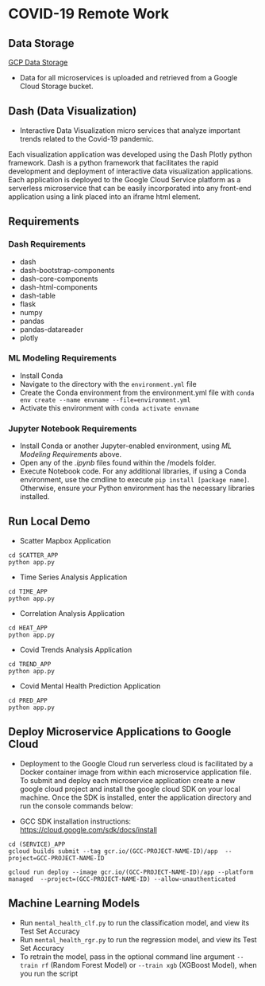# COVID-19 Remote Work

## Data Storage
[GCP Data Storage](https://console.cloud.google.com/storage/browser/additional-data)

- Data for all microservices is uploaded and retrieved from a Google Cloud Storage bucket.

## Dash (Data Visualization)
- Interactive Data Visualization micro services that analyze important trends related to the Covid-19 pandemic.

Each visualization application was developed using the Dash Plotly python framework. Dash is a python framework that facilitates the rapid development and deployment of interactive data visualization applications. Each application is deployed to the Google Cloud Service platform as a serverless microservice that can be easily incorporated into any front-end application using a link placed into an iframe html element. 

## Requirements
### Dash Requirements
- dash
- dash-bootstrap-components
- dash-core-components
- dash-html-components
- dash-table
- flask
- numpy
- pandas
- pandas-datareader
- plotly

### ML Modeling Requirements
- Install Conda
- Navigate to the directory with the `environment.yml` file 
- Create the Conda environment from the environment.yml file with `conda env create --name envname --file=environment.yml`
- Activate this environment with `conda activate envname`

### Jupyter Notebook Requirements
- Install Conda or another Jupyter-enabled environment, using *ML Modeling Requirements* above.
- Open any of the *.ipynb* files found within the /models folder.
- Execute Notebook code. For any additional libraries, if using a Conda environment, use the cmdline to execute `pip install [package name]`. Otherwise, ensure your Python environment has the necessary libraries installed.


## Run Local Demo

- Scatter Mapbox Application

```console
cd SCATTER_APP
python app.py
```

- Time Series Analysis Application

```console
cd TIME_APP
python app.py
```

- Correlation Analysis Application

```console
cd HEAT_APP
python app.py
```

- Covid Trends Analysis Application

```console
cd TREND_APP
python app.py
```

- Covid Mental Health Prediction Application

```console
cd PRED_APP
python app.py
```

## Deploy Microservice Applications to Google Cloud
- Deployment to the Google Cloud run serverless cloud is facilitated by a Docker container image from within each microservice application file. To submit and deploy each microservice application create a new google cloud project and install the google cloud SDK on your local machine. Once the SDK is installed, enter the application directory and run the console commands below:

- GCC SDK installation instructions:  https://cloud.google.com/sdk/docs/install


```console
cd (SERVICE)_APP 
gcloud builds submit --tag gcr.io/(GCC-PROJECT-NAME-ID)/app  --project=GCC-PROJECT-NAME-ID 

gcloud run deploy --image gcr.io/(GCC-PROJECT-NAME-ID)/app --platform managed  --project=(GCC-PROJECT-NAME-ID) --allow-unauthenticated

```

## Machine Learning Models
- Run `mental_health_clf.py` to run the classification model, and view its Test Set Accuracy
- Run `mental_health_rgr.py` to run the regression model, and view its Test Set Accuracy
- To retrain the model, pass in the optional command line argument `--train rf` (Random Forest Model) or `--train xgb` (XGBoost Model), when you run the script
